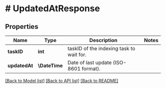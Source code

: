 # # UpdatedAtResponse

## Properties

Name | Type | Description | Notes
------------ | ------------- | ------------- | -------------
**taskID** | **int** | taskID of the indexing task to wait for. |
**updatedAt** | **\DateTime** | Date of last update (ISO-8601 format). |

[[Back to Model list]](../../README.md#models) [[Back to API list]](../../README.md#endpoints) [[Back to README]](../../README.md)
